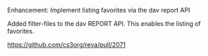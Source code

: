 Enhancement: Implement listing favorites via the dav report API 

Added filter-files to the dav REPORT API. This enables the listing of
favorites.

https://github.com/cs3org/reva/pull/2071
